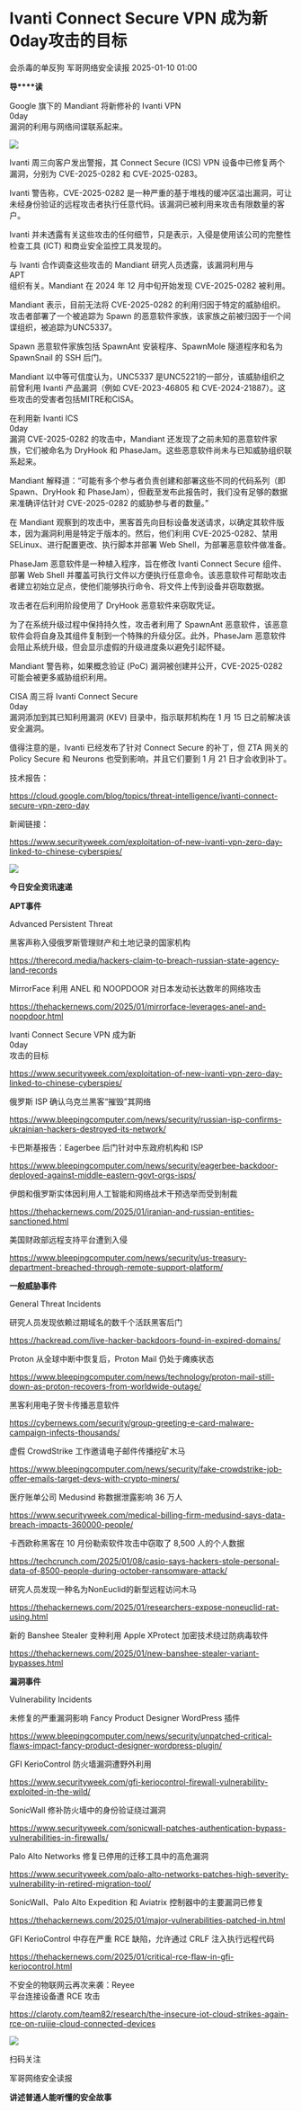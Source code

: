 #  Ivanti Connect Secure VPN 成为新0day攻击的目标   
会杀毒的单反狗  军哥网络安全读报   2025-01-10 01:00  
  
**导****读**  
  
  
  
Google 旗下的 Mandiant 将新修补的 Ivanti VPN   
0day  
漏洞的利用与网络间谍联系起来。  
  
![](https://mmbiz.qpic.cn/mmbiz_jpg/AnRWZJZfVaEI5fQDUTBdhSm4rsfmjj8YiabnrYkWWMAg0QzA9aWQlpUlGHgwZLa59RrfQImjE2O1PsicZDkmYMyQ/640?wx_fmt=jpeg&from=appmsg "")  
  
  
Ivanti 周三向客户发出警报，其 Connect Secure (ICS) VPN 设备中已修复两个漏洞，分别为 CVE-2025-0282 和 CVE-2025-0283。  
  
  
Ivanti 警告称，CVE-2025-0282 是一种严重的基于堆栈的缓冲区溢出漏洞，可让未经身份验证的远程攻击者执行任意代码。该漏洞已被利用来攻击有限数量的客户。  
  
  
Ivanti 并未透露有关这些攻击的任何细节，只是表示，入侵是使用该公司的完整性检查工具 (ICT) 和商业安全监控工具发现的。  
  
  
与 Ivanti 合作调查这些攻击的 Mandiant 研究人员透露，该漏洞利用与  
APT  
组织有关。Mandiant 在 2024 年 12 月中旬开始发现 CVE-2025-0282 被利用。  
  
  
Mandiant 表示，目前无法将 CVE-2025-0282 的利用归因于特定的威胁组织。攻击者部署了一个被追踪为 Spawn 的恶意软件家族，该家族之前被归因于一个间谍组织，被追踪为UNC5337。  
  
  
Spawn 恶意软件家族包括 SpawnAnt 安装程序、SpawnMole 隧道程序和名为 SpawnSnail 的 SSH 后门。  
  
  
Mandiant 以中等可信度认为，UNC5337 是UNC5221的一部分，该威胁组织之前曾利用 Ivanti 产品漏洞（例如 CVE-2023-46805 和 CVE-2024-21887）。这些攻击的受害者包括MITRE和CISA。  
  
  
在利用新 Ivanti ICS   
0day  
漏洞 CVE-2025-0282 的攻击中，Mandiant 还发现了之前未知的恶意软件家族，它们被命名为 DryHook 和 PhaseJam。这些恶意软件尚未与已知威胁组织联系起来。  
  
  
Mandiant 解释道：“可能有多个参与者负责创建和部署这些不同的代码系列（即 Spawn、DryHook 和 PhaseJam），但截至发布此报告时，我们没有足够的数据来准确评估针对 CVE-2025-0282 的威胁参与者的数量。”  
  
  
在 Mandiant 观察到的攻击中，黑客首先向目标设备发送请求，以确定其软件版本，因为漏洞利用是特定于版本的。然后，他们利用 CVE-2025-0282、禁用 SELinux、进行配置更改、执行脚本并部署 Web Shell，为部署恶意软件做准备。  
  
  
PhaseJam 恶意软件是一种植入程序，旨在修改 Ivanti Connect Secure 组件、部署 Web Shell 并覆盖可执行文件以方便执行任意命令。该恶意软件可帮助攻击者建立初始立足点，使他们能够执行命令、将文件上传到设备并窃取数据。  
  
  
攻击者在后利用阶段使用了 DryHook 恶意软件来窃取凭证。  
  
  
为了在系统升级过程中保持持久性，攻击者利用了 SpawnAnt 恶意软件，该恶意软件会将自身及其组件复制到一个特殊的升级分区。此外，PhaseJam 恶意软件会阻止系统升级，但会显示虚假的升级进度条以避免引起怀疑。  
  
  
Mandiant 警告称，如果概念验证 (PoC) 漏洞被创建并公开，CVE-2025-0282 可能会被更多威胁组织利用。  
  
  
CISA 周三将 Ivanti Connect Secure   
0day  
漏洞添加到其已知利用漏洞 (KEV) 目录中，指示联邦机构在 1 月 15 日之前解决该安全漏洞。   
  
  
值得注意的是，Ivanti 已经发布了针对 Connect Secure 的补丁，但 ZTA 网关的 Policy Secure 和 Neurons 也受到影响，并且它们要到 1 月 21 日才会收到补丁。  
  
  
技术报告：  
  
https://cloud.google.com/blog/topics/threat-intelligence/ivanti-connect-secure-vpn-zero-day  
  
  
新闻链接：  
  
https://www.securityweek.com/exploitation-of-new-ivanti-vpn-zero-day-linked-to-chinese-cyberspies/  
  
![](https://mmbiz.qpic.cn/mmbiz_svg/McYMgia19V0WHlibFPFtGclHY120OMhgwDUwJeU5D8KY3nARGC1mBpGMlExuV3bibicibJqMzAHnDDlNa5SZaUeib46xSzdeKIzoJA/640?wx_fmt=svg "")  
  
**今日安全资讯速递**  
  
  
  
**APT事件**  
  
  
Advanced Persistent Threat  
  
黑客声称入侵俄罗斯管理财产和土地记录的国家机构  
  
https://therecord.media/hackers-claim-to-breach-russian-state-agency-land-records  
  
  
MirrorFace 利用 ANEL 和 NOOPDOOR 对日本发动长达数年的网络攻击  
  
https://thehackernews.com/2025/01/mirrorface-leverages-anel-and-noopdoor.html  
  
  
Ivanti Connect Secure VPN 成为新  
0day  
攻击的目标  
  
https://www.securityweek.com/exploitation-of-new-ivanti-vpn-zero-day-linked-to-chinese-cyberspies/  
  
  
俄罗斯 ISP 确认乌克兰黑客“摧毁”其网络  
  
https://www.bleepingcomputer.com/news/security/russian-isp-confirms-ukrainian-hackers-destroyed-its-network/  
  
  
卡巴斯基报告：Eagerbee 后门针对中东政府机构和 ISP  
  
https://www.bleepingcomputer.com/news/security/eagerbee-backdoor-deployed-against-middle-eastern-govt-orgs-isps/  
  
  
伊朗和俄罗斯实体因利用人工智能和网络战术干预选举而受到制裁  
  
https://thehackernews.com/2025/01/iranian-and-russian-entities-sanctioned.html  
  
  
美国财政部远程支持平台遭到入侵  
  
https://www.bleepingcomputer.com/news/security/us-treasury-department-breached-through-remote-support-platform/  
  
  
  
**一般威胁事件**  
  
  
General Threat Incidents  
  
研究人员发现依赖过期域名的数千个活跃黑客后门  
  
https://hackread.com/live-hacker-backdoors-found-in-expired-domains/  
  
  
Proton 从全球中断中恢复后，Proton Mail 仍处于瘫痪状态  
  
https://www.bleepingcomputer.com/news/technology/proton-mail-still-down-as-proton-recovers-from-worldwide-outage/  
  
  
黑客利用电子贺卡传播恶意软件  
  
https://cybernews.com/security/group-greeting-e-card-malware-campaign-infects-thousands/  
  
  
虚假 CrowdStrike 工作邀请电子邮件传播挖矿木马  
  
https://www.bleepingcomputer.com/news/security/fake-crowdstrike-job-offer-emails-target-devs-with-crypto-miners/  
  
  
医疗账单公司 Medusind 称数据泄露影响 36 万人  
  
https://www.securityweek.com/medical-billing-firm-medusind-says-data-breach-impacts-360000-people/  
  
  
卡西欧称黑客在 10 月份勒索软件攻击中窃取了 8,500 人的个人数据  
  
https://techcrunch.com/2025/01/08/casio-says-hackers-stole-personal-data-of-8500-people-during-october-ransomware-attack/  
  
  
研究人员发现一种名为NonEuclid的新型远程访问木马  
  
https://thehackernews.com/2025/01/researchers-expose-noneuclid-rat-using.html  
  
  
新的 Banshee Stealer 变种利用 Apple XProtect 加密技术绕过防病毒软件  
  
https://thehackernews.com/2025/01/new-banshee-stealer-variant-bypasses.html  
  
  
**漏洞事件**  
  
  
Vulnerability Incidents  
  
未修复的严重漏洞影响 Fancy Product Designer WordPress 插件  
  
https://www.bleepingcomputer.com/news/security/unpatched-critical-flaws-impact-fancy-product-designer-wordpress-plugin/  
  
  
GFI KerioControl 防火墙漏洞遭野外利用  
  
https://www.securityweek.com/gfi-keriocontrol-firewall-vulnerability-exploited-in-the-wild/  
  
  
SonicWall 修补防火墙中的身份验证绕过漏洞  
  
https://www.securityweek.com/sonicwall-patches-authentication-bypass-vulnerabilities-in-firewalls/  
  
  
Palo Alto Networks 修复已停用的迁移工具中的高危漏洞  
  
https://www.securityweek.com/palo-alto-networks-patches-high-severity-vulnerability-in-retired-migration-tool/  
  
  
SonicWall、Palo Alto Expedition 和 Aviatrix 控制器中的主要漏洞已修复  
  
https://thehackernews.com/2025/01/major-vulnerabilities-patched-in.html  
  
  
GFI KerioControl 中存在严重 RCE 缺陷，允许通过 CRLF 注入执行远程代码  
  
https://thehackernews.com/2025/01/critical-rce-flaw-in-gfi-keriocontrol.html  
  
  
不安全的物联网云再次来袭：Reyee  
平台连接设备遭 RCE 攻击  
  
https://claroty.com/team82/research/the-insecure-iot-cloud-strikes-again-rce-on-ruijie-cloud-connected-devices  
  
![](https://mmbiz.qpic.cn/mmbiz_jpg/AnRWZJZfVaGC3gsJClsh4Fia0icylyBEnBywibdbkrLLzmpibfdnf5wNYzEUq2GpzfedMKUjlLJQ4uwxAFWLzHhPFQ/640?wx_fmt=jpeg "")  
  
扫码关注  
  
军哥网络安全读报  
  
**讲述普通人能听懂的安全故事**  
  
  
